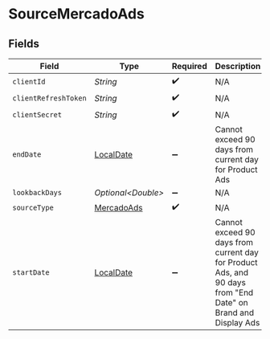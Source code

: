 # SourceMercadoAds


## Fields

| Field                                                                                                        | Type                                                                                                         | Required                                                                                                     | Description                                                                                                  |
| ------------------------------------------------------------------------------------------------------------ | ------------------------------------------------------------------------------------------------------------ | ------------------------------------------------------------------------------------------------------------ | ------------------------------------------------------------------------------------------------------------ |
| `clientId`                                                                                                   | *String*                                                                                                     | :heavy_check_mark:                                                                                           | N/A                                                                                                          |
| `clientRefreshToken`                                                                                         | *String*                                                                                                     | :heavy_check_mark:                                                                                           | N/A                                                                                                          |
| `clientSecret`                                                                                               | *String*                                                                                                     | :heavy_check_mark:                                                                                           | N/A                                                                                                          |
| `endDate`                                                                                                    | [LocalDate](https://docs.oracle.com/javase/8/docs/api/java/time/LocalDate.html)                              | :heavy_minus_sign:                                                                                           | Cannot exceed 90 days from current day for Product Ads                                                       |
| `lookbackDays`                                                                                               | *Optional\<Double>*                                                                                          | :heavy_minus_sign:                                                                                           | N/A                                                                                                          |
| `sourceType`                                                                                                 | [MercadoAds](../../models/shared/MercadoAds.md)                                                              | :heavy_check_mark:                                                                                           | N/A                                                                                                          |
| `startDate`                                                                                                  | [LocalDate](https://docs.oracle.com/javase/8/docs/api/java/time/LocalDate.html)                              | :heavy_minus_sign:                                                                                           | Cannot exceed 90 days from current day for Product Ads, and 90 days from "End Date" on Brand and Display Ads |